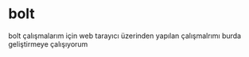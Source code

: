 # bolt
bolt çalışmalarım için web tarayıcı üzerinden yapılan çalışmalrımı burda geliştirmeye çalışıyorum
